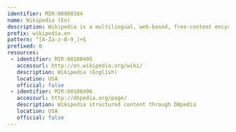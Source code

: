 ```yaml
---
identifier: MIR:00000384
name: Wikipedia (En)
description: Wikipedia is a multilingual, web-based, free-content encyclopedia project based on an openly editable model. It is written collaboratively by largely anonymous Internet volunteers who write without pay.
prefix: wikipedia.en
pattern: ^[A-Za-z-0-9_]+$
prefixed: 0
resources:
 - identifier: MIR:00100495
   accessurl: http://en.wikipedia.org/wiki/
   description: Wikipedia (English)
   location: USA
   official: false
 - identifier: MIR:00100496
   accessurl: http://dbpedia.org/page/
   description: Wikipedia structured content through DBpedia
   location: USA
   official: false
---
```

